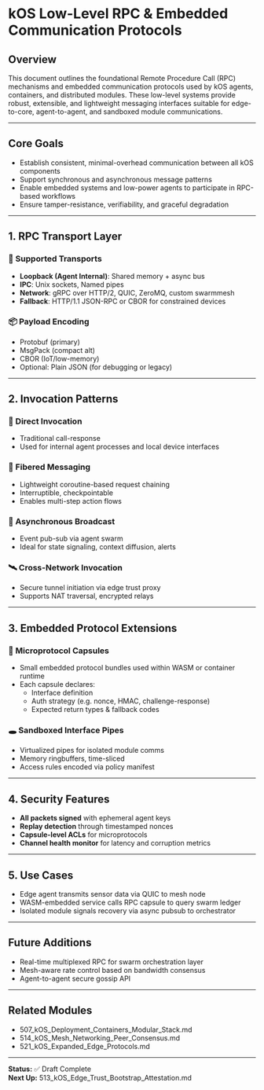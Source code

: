 # kOS Low-Level RPC & Embedded Communication Protocols

## Overview
This document outlines the foundational Remote Procedure Call (RPC) mechanisms and embedded communication protocols used by kOS agents, containers, and distributed modules. These low-level systems provide robust, extensible, and lightweight messaging interfaces suitable for edge-to-core, agent-to-agent, and sandboxed module communications.

---

## Core Goals
- Establish consistent, minimal-overhead communication between all kOS components
- Support synchronous and asynchronous message patterns
- Enable embedded systems and low-power agents to participate in RPC-based workflows
- Ensure tamper-resistance, verifiability, and graceful degradation

---

## 1. RPC Transport Layer
### 🔌 Supported Transports
- **Loopback (Agent Internal)**: Shared memory + async bus
- **IPC**: Unix sockets, Named pipes
- **Network**: gRPC over HTTP/2, QUIC, ZeroMQ, custom swarmmesh
- **Fallback**: HTTP/1.1 JSON-RPC or CBOR for constrained devices

### 📦 Payload Encoding
- Protobuf (primary)
- MsgPack (compact alt)
- CBOR (IoT/low-memory)
- Optional: Plain JSON (for debugging or legacy)

---

## 2. Invocation Patterns
### 🧠 Direct Invocation
- Traditional call-response
- Used for internal agent processes and local device interfaces

### 🧵 Fibered Messaging
- Lightweight coroutine-based request chaining
- Interruptible, checkpointable
- Enables multi-step action flows

### 📡 Asynchronous Broadcast
- Event pub-sub via agent swarm
- Ideal for state signaling, context diffusion, alerts

### 🛰️ Cross-Network Invocation
- Secure tunnel initiation via edge trust proxy
- Supports NAT traversal, encrypted relays

---

## 3. Embedded Protocol Extensions
### 🧬 Microprotocol Capsules
- Small embedded protocol bundles used within WASM or container runtime
- Each capsule declares:
  - Interface definition
  - Auth strategy (e.g. nonce, HMAC, challenge-response)
  - Expected return types & fallback codes

### 🕳️ Sandboxed Interface Pipes
- Virtualized pipes for isolated module comms
- Memory ringbuffers, time-sliced
- Access rules encoded via policy manifest

---

## 4. Security Features
- **All packets signed** with ephemeral agent keys
- **Replay detection** through timestamped nonces
- **Capsule-level ACLs** for microprotocols
- **Channel health monitor** for latency and corruption metrics

---

## 5. Use Cases
- Edge agent transmits sensor data via QUIC to mesh node
- WASM-embedded service calls RPC capsule to query swarm ledger
- Isolated module signals recovery via async pubsub to orchestrator

---

## Future Additions
- Real-time multiplexed RPC for swarm orchestration layer
- Mesh-aware rate control based on bandwidth consensus
- Agent-to-agent secure gossip API

---

## Related Modules
- 507_kOS_Deployment_Containers_Modular_Stack.md
- 514_kOS_Mesh_Networking_Peer_Consensus.md
- 521_kOS_Expanded_Edge_Protocols.md

---

**Status:** ✅ Draft Complete  
**Next Up:** 513_kOS_Edge_Trust_Bootstrap_Attestation.md

